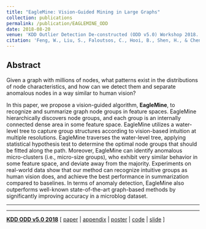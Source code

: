 ```yaml
---
title: "EagleMine: Vision-Guided Mining in Large Graphs"
collection: publications
permalink: /publication/EAGLEMINE_ODD
date: 2018-08-20
venue: 'KDD Outlier Detection De-constructed (ODD v5.0) Workshop 2018.'
citation: 'Feng, W., Liu, S., Faloutsos, C., Hooi, B., Shen, H., & Cheng, X. (2019). &quot;EagleMine: Vision-Guided Mining in Large Graphs&quot;. <i>KDD Outlier Detection De-constructed (ODD v5.0) Workshop 2018.</i>'
---
```


## Abstract
Given a graph with millions of nodes, what patterns exist in the distributions of node characteristics,
and how can we detect them and separate anomalous nodes in a way similar to human vision?

In this paper, we propose a vision-guided algorithm, **EagleMine**, to recognize and summarize
graph node groups in feature spaces. EagleMine hierarchically discovers node groups,
and each group is an internally connected dense area in some feature space.
EagleMine utilizes a water-level tree to capture group structures according
to vision-based intuition at multiple resolutions. EagleMine traverses the water-level tree,
applying statistical hypothesis test to determine the optimal node groups that should
be fitted along the path. Moreover, EagleMine can identify anomalous micro-clusters
(i.e., micro-size groups), who exhibit very similar behavior in some feature space,
and deviate away from the majority. Experiments on real-world data show that our method can
recognize intuitive groups as human vision does, and achieve the best performance
in summarization compared to baselines. In terms of anomaly detection,
EagleMine also outperforms well-known state-of-the-art graph-based methods by
significantly improving accuracy in a microblog dataset.

---
---

[**KDD ODD v5.0 2018**](https://www.andrew.cmu.edu/user/lakoglu/odd/)
[
[paper](http://wenchieh.github.io/files/pdf/eaglemine_ODDv5.pdf) |
[appendix](http://wenchieh.github.io/files/pdf/eaglemine_supple_ODDv5.pdf) |
[poster](http://wenchieh.github.io/files/pdf/eaglemine_poster.pdf) |
[code](https://github.com/wenchieh/eaglemine) |
[slide](http://wenchieh.github.io/files/slide/eaglemineSIGKDDODDv5.pdf)
]
